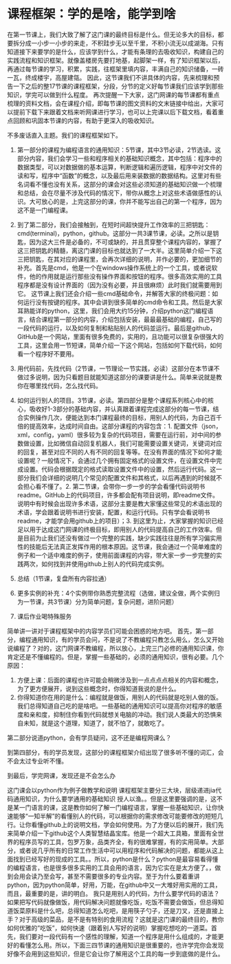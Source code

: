 # 课程框架：学的是啥，能学到啥

在第一节课上，我们大致了解了这门课的最终目标是什么。但无论多大的目标，都要拆分成一小步一小步的来走，不积跬步无以至千里，不积小流无以成湖海。只有知道接下来要学的是什么，应该学到什么，才能有条理的去吸收知识，构建自己的实践流程和知识框架。就像盖楼房先要打地基，起脚架一样，有了知识框架以后，再通过每节课的学习，积累，实践，往框架里填内容，丰满自己的知识储备，一砖一瓦，终成楼宇，高屋建瓴。
因此，这节课我们不讲具体的内容，先来梳理和预告一下之后的整17节课的课程框架，分段，分节的定义好每节课我们应该学到那些知识，学完可以做到什么程度。
再次提醒一下大家，这门网课的每节课都有重点梳理的资料文档，会在课程介绍，即每节课的图文资料的文末链接中给出，大家可以提前下载下来跟着文档来听网课进行学习，也可以上完课以后下载文档，看着重点回顾和巩固本节课的内容，有助于更深入的吸收知识。

不多废话直入主题。我们的课程框架如下。
1. 第一部分的课程为编程语言的通用知识：5节课，其中3节必读，2节选读。这部分内容，我们会学习一些和程序相关的基础知识概念，其中包括：程序中的数据类型，可以对数据做的基本运算，判断逻辑和遍历逻辑，程序中对文件的读和写，程序中“函数”的概念，以及最后用来装数据的数据结构。这里对有些名词看不懂也没有关系，这部分的课会对这些必须知道的基础知识做一个梳理和总结，会在尽量不涉及代码的情况下，带你从概念上对这些术语做感性的认识。大可放心的是，上完这部分的课，你并不能写出自己的第一个程序，因为这不是一门编程课。
2. 到了第二部分，我们会接触到，在短时间超快提升工作效率的三把钥匙：cmd(terminal)，python，github。这部分一共3课节课，必读。之所以是钥匙，因为这大三件是必备的，不可或缺的，并且贯穿整个课程内容的，掌握了这三把钥匙的精髓，离这门课的目标也就达到了一大半。这里简单介绍一下这三把钥匙，在其对应的课程里，会再次详细的说明，并作必要的，更加细节的补充。首先是cmd，他是一个在windows操作系统上的一个工具，或者说软件，他的作用就是运行那些没有操作界面和按钮的程序。很多高效实用的工具程序都是没有设计界面的（因为没有必要，并且很麻烦）此时我们就需要用到它。 这节课上我们还会介绍一些cmd基础命令，并解答大家的终极问题：如何运行没有按键的程序。其中会讲到很多简单的cmd命令和工具。然后是大家耳熟能详的python，这里，我们会用大约15分钟，介绍python这门编程语言，结合课程第一部分的内容，介绍包括安装，最最最基础的编程，自己写的一段代码的运行，以及如何复制和粘贴别人的代码並运行。最后是github，GitHub是一个网站，里面有很多免费的，实用的，且功能可以很复杂很强大的工具，这里会用一节短课，简单介绍一下这个网站，包括如何下载代码，如何看一个程序好不要用。
3. 用代码前，先找代码（2节课，一节理论一节实践，必读）这部分在本节课不做过多说明，因为只看题目就能知道这部分的课要讲是什么。简单来说就是教你在哪里找代码，怎么找代码。
4. 如何运行别人的项目。3节课，必读。第四部分是整个课程系列核心中的核心，吸收好1-3部分的基础内容，并认真跟着课程完成这部分的每一节课，结合实例操作几次，便能达到本门课程最终的目标，用别人的代码，为自己百千倍的提高效率，达成时间自由。这部分课程的内容包含：1. 配置文件（json，xml，config，yaml）很多较为复杂的代码项目，需要在运行前，对中间的参数做设置，比如微信自动回复机器人，我们可能需要设置关键词，关键词对应的回复，甚至对应不同的人有不同的回复等等。在没有界面的情况下如何才能设置呢？一般情况下，会通过几个拥有固定格式的设置文件，在设置文件中完成设置。代码会根据既定的格式读取设置文件中的设置，然后运行代码。这一部分我们会详细的说明几个常见的配置文件和其格式，以后再遇到的时候就不会担心看不懂了。2. 第二节课，会带你一步一步的学会看懂代码说明书readme。GitHub上的代码项目，许多都会配有项目说明，即readme文件。说明中有时候会出现许多术语，这部分主要是教大家懂这些常见的术语出现的术语，学会跟着说明书进行安装，配置，和运行代码。只有学会看说明书readme，才能学会用github上的项目）；3. 到这里为止，大家掌握的知识已经足以用于达成这门网课的终极目标，即用别人的代码提高自己的工作效率。但是目前为止我们还没有做过一个完整的实践，缺少实践往往是所有学习偏实用性的技能后无法真正发挥作用的根本原因。这节课，我会通过一个简单难度的例子和一个适中难度的例子，使用前面课程的内容，带大家一步一步完整的实践两次，如何找到并使用github上别人的代码完成实例。

1. 总结（1节课，复盘所有内容拉通）
2. 更多实例的补充：4个实例带你熟悉完整流程（选做，建议全做，两个实例归为一节课，共3节课）分为简单问题，复杂问题，进阶问题）
3. 课后作业喝特殊服务


简单讲一讲对于课程框架中的内容学员们可能会困惑的地方吧。
首先，第一部分，编程通用知识，有的学员会问，不是说了不教编程只教怎么用么，怎么又开始说编程了？对的，这门网课不教编程，所以放心，上完三门必修的通用知识课，你肯定还是不懂编程的。但是，掌握一些基础的，必须的通用知识，很有必要。几个原因：

1. 方便上课：后面的课程也许可能会稍微涉及到一点点点点相关的内容和概念，为了更方便展开，说到这些概念时，你得知道我说的是什么。
2. 你得知道你在用的是什么：编程就是做饭，用别人的代码就是吃别人做的饭。我们总得知道自己吃的是啥吧。一些基础的通用知识可以提高你对程序的敏感度和亲和度，抑制住你看到代码就想关电脑的冲动。我们说人类最大的恐惧来自未知，就是这个道理，知道了，就不怕了，就敢吃了。

第二部分说道python，会有学员疑问，这不还是编程网课么？

到第四部分，有的学员发现，这部分的课程框架介绍出现了很多听不懂的词汇，会不会太过专业听不懂。

到最后，学完网课，发现还是不会怎么办


这门课会以python作为例子做教学和说明
课程框架主要分三大块，层级递进jia代码通用知识，为什么要学通用的基础知识
授人以渔。。但是这里要强调的是，这不是某一门语言的课，这是教你如何了解一门编程语言，掌握一些基础知识，让你快速能够“一知半解”的看懂别人的代码，可以根据你的需求修改可能要修改的短短几行。让你看懂github上的说明文档，学会如何使用。为了方便以后的展开，我们先来简单介绍一下github这个人类智慧结晶宝库。他是一个超大工具箱，里面有全世界的程序员写的工具，包罗万象，品类齐全，有的很难掌握，有的实用简单。大部分，或者说几乎所有的日常工作生活中可以用程序和代码解决的问题，都能从这上面找到已经写好的现成的工具。。所以，python是什么？python是最容易看得懂的编程语言，也是很多很多实用的工具会用的语言，因为它实在是太方便了。，做到会用会读乃至会写，甚至不需要很多的专业内容。至于为什么要着重讲python，因为python简单，好用，万能，在github中又一大堆好用实用的工具，而且，最重要的是，讲的明白。
我只是用别人的代码，为什么要学代码的语法？如果把写代码就像做饭，用代码解决问题就像吃饭，吃饭不需要会做饭，但总得知道饭菜原料是什么吧，总得知道怎么吃吧，是用筷子勺子，还是刀叉，还是直接上手？对于高级的菜品，是不是有特别的食用流程？这就是这门课的最终目的，教你如何优雅的”吃饭”，如何快速（跟着别人写好的说明）掌握吃想吃的一道菜。首先，我们要对一段代码有一个感性的理解，知道一个程序是用什么组成的，才能更好的看懂怎么用。所以，下面三四节课的通用知识是很重要的，也许学完你会发现好像不会用到这些知识，但是它会让你了解用这个工具的每一步到底做的是什么。

